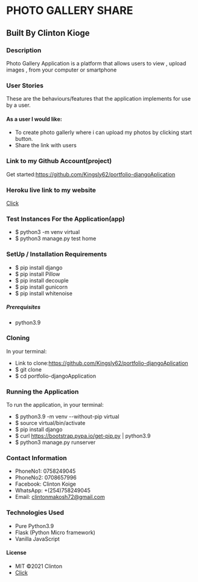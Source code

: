 # PHOTO GALLERY SHARE

## Built By Clinton Kioge

### Description

Photo Gallery Application is a platform that allows users to view , upload images , from your computer or smartphone

### User Stories

These are the behaviours/features that the application implements for use by a user.

#### As a user I would like:

- To create photo gallerly where i can upload my photos by clicking start button.
- Share the link with users

### Link to my Github Account(project)

Get started:https://github.com/Kingsly62/portfolio-djangoAplication

### Heroku live link to my website

[Click](https://gallerly-application.herokuapp.com/)

### Test Instances For the Application(app)

- $ python3 -m venv virtual
- $ python3 manage.py test home

### SetUp / Installation Requirements

- $ pip install django
- $ pip install Pillow
- $ pip install decouple
- $ pip install gunicorn
- $ pip install whitenoise

##### Prerequisites

- python3.9

### Cloning

In your terminal:

- Link to clone:https://github.com/Kingsly62/portfolio-djangoAplication
- $ git clone
- $ cd portfolio-djangoApplication

### Running the Application

To run the application, in your terminal:

- $ python3.9 -m venv --without-pip virtual
- $ source virtual/bin/activate
- $ pip install django
- $ curl https://bootstrap.pypa.io/get-pip.py | python3.9
- $ python3 manage.py runserver

### Contact Information

- PhoneNo1: 0758249045
- PhoneNo2: 0708657996
- Facebook: Clinton Koige
- WhatsApp: +(254)758249045
- Email: clintonmakosh72@gmail.com

### Technologies Used

- Pure Python3.9
- Flask (Python Micro framework)
- Vanilla JavaScript

#### License

- MIT ©2021 Clinton
- [Click](https://opensource.org/civicrm/mailing/confirm?reset=1&cid=63735&sid=22975&h=fb22e32f66706d47)
